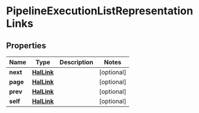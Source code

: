 

# PipelineExecutionListRepresentationLinks

## Properties

Name | Type | Description | Notes
------------ | ------------- | ------------- | -------------
**next** | [**HalLink**](HalLink.md) |  |  [optional]
**page** | [**HalLink**](HalLink.md) |  |  [optional]
**prev** | [**HalLink**](HalLink.md) |  |  [optional]
**self** | [**HalLink**](HalLink.md) |  |  [optional]



